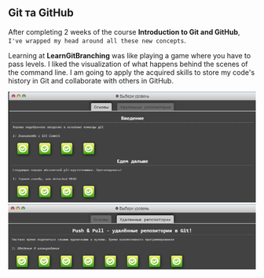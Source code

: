 ## Git та GitHub

After completing 2 weeks of the course **Introduction to Git and GitHub**, `I've wrapped my head around all these new concepts`.

Learning at **LearnGitBranching** was like playing a game where you have to pass levels. I liked the visualization of what happens behind the scenes of the command line.
I am going to apply the acquired skills to store my code's history in Git and collaborate with others in GitHub.

![Screens](0.git/2022-08-07_10-47-42.png "Basics")
![Screens](0.git/2022-08-07_10-51-06.png "Remote repositories")
